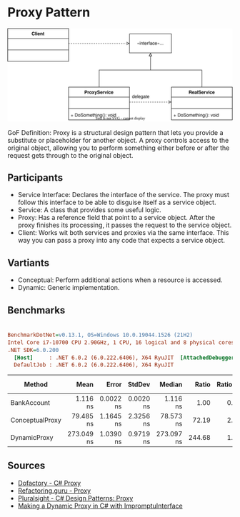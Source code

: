 # Proxy Pattern

![Proxy UML Diagram](proxy.svg)

GoF Definition: Proxy is a structural design pattern that lets you provide a substitute or placeholder for another object. A proxy controls access to the original object, allowing you to perform something either before or after the request gets through to the original object.

## Participants
- Service Interface: Declares the interface of the service. The proxy must follow this interface to be able to disguise itself as a service object.
- Service: A class that provides some useful logic.
- Proxy: Has a reference field that point to a service object. After the proxy finishes its processing, it passes the request to the service object.
- Client: Works wit both services and proxies via the same interface. This way you can pass a proxy into any code that expects a service object.

## Vartiants
- Conceptual: Perform additional actions when a resource is accessed.
- Dynamic: Generic implementation.

## Benchmarks
``` ini

BenchmarkDotNet=v0.13.1, OS=Windows 10.0.19044.1526 (21H2)
Intel Core i7-10700 CPU 2.90GHz, 1 CPU, 16 logical and 8 physical cores
.NET SDK=6.0.200
  [Host]     : .NET 6.0.2 (6.0.222.6406), X64 RyuJIT  [AttachedDebugger]
  DefaultJob : .NET 6.0.2 (6.0.222.6406), X64 RyuJIT


```
|          Method |       Mean |     Error |    StdDev |     Median |  Ratio | RatioSD | Code Size |  Gen 0 | Allocated |
|---------------- |-----------:|----------:|----------:|-----------:|-------:|--------:|----------:|-------:|----------:|
|     BankAccount |   1.116 ns | 0.0022 ns | 0.0020 ns |   1.116 ns |   1.00 |    0.00 |      39 B |      - |         - |
| ConceptualProxy |  79.485 ns | 1.1645 ns | 2.3256 ns |  78.573 ns |  72.19 |    2.85 |      39 B | 0.0086 |      72 B |
|    DynamicProxy | 273.049 ns | 1.0390 ns | 0.9719 ns | 273.097 ns | 244.68 |    1.07 |      48 B | 0.0277 |     232 B |

## Sources
- [Dofactory - C# Proxy](https://www.dofactory.com/net/proxy-design-pattern)
- [Refactoring.guru - Proxy](https://refactoring.guru/design-patterns/proxy)
- [Pluralsight - C# Design Patterns: Proxy](https://app.pluralsight.com/library/courses/c-sharp-design-patterns-proxy/table-of-contents)
- [Making a Dynamic Proxy in C# with ImpromptuInterface](https://www.youtube.com/watch?v=1rjQC6ftC4k)
